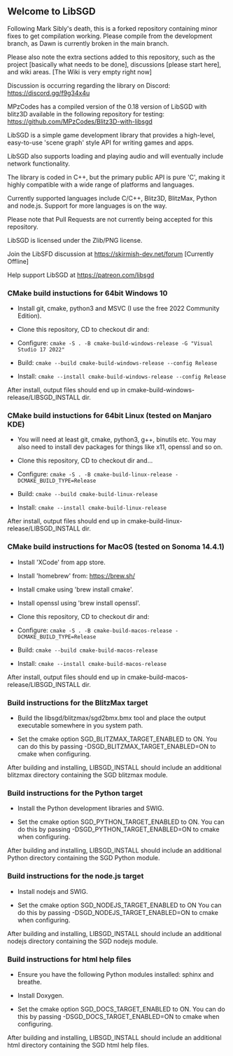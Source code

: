 ## Welcome to LibSGD

Following Mark Sibly's death, this is a forked repository containing minor fixes to get compilation working.  Please compile from the development branch, as Dawn is currently broken in the main branch.

Please also note the extra sections added to this repository, such as the project [basically what needs to be done], discussions [please start here], and wiki areas.  [The Wiki is very empty right now]

Discussion is occurring regarding the library on Discord: https://discord.gg/f9g34x4u

MPzCodes has a compiled version of the 0.18 version of LibSGD with blitz3D available in the following repository for testing: https://github.com/MPzCodes/Blitz3D-with-libsgd

LibSGD is a simple game development library that provides a high-level, easy-to-use 'scene graph' style API for writing games and apps.

LibSGD also supports loading and playing audio and will eventually include network functionality.

The library is coded in C++, but the primary public API is pure 'C', making it highly compatible with a wide range of platforms and languages.

Currently supported languages include C/C++, Blitz3D, BlitzMax, Python and node.js. Support for more languages  is on the way.

Please note that Pull Requests are not currently being accepted for this repository.

LibSGD is licensed under the Zlib/PNG license.

Join the LibSFD discussion at https://skirmish-dev.net/forum [Currently Offline]

Help support LibSGD at https://patreon.com/libsgd


### CMake build instuctions for 64bit Windows 10

* Install git, cmake, python3 and MSVC (I use the free 2022 Community Edition).

* Clone this repository, CD to checkout dir and:

* Configure: ``cmake -S . -B cmake-build-windows-release -G "Visual Studio 17 2022"``

* Build: ``cmake --build cmake-build-windows-release --config Release``

* Install: ``cmake --install cmake-build-windows-release --config Release``

After install, output files should end up in cmake-build-windows-release/LIBSGD_INSTALL dir.


### CMake build instuctions for 64bit Linux (tested on Manjaro KDE)

* You will need at least git, cmake, python3, g++, binutils etc. You may also need to install dev packages for things like x11, openssl and so on.

* Clone this repository, CD to checkout dir and...

* Configure: ``cmake -S . -B cmake-build-linux-release -DCMAKE_BUILD_TYPE=Release``

* Build: ``cmake --build cmake-build-linux-release``

* Install: ``cmake --install cmake-build-linux-release``

After install, output files should end up in cmake-build-linux-release/LIBSGD_INSTALL dir.


### CMake build instructions for MacOS (tested on Sonoma 14.4.1)

* Install 'XCode' from app store.

* Install 'homebrew' from: https://brew.sh/

* Install cmake using 'brew install cmake'.

* Install openssl using 'brew install openssl'.

* Clone this repository, CD to checkout dir and:

* Configure: ``cmake -S . -B cmake-build-macos-release -DCMAKE_BUILD_TYPE=Release``

* Build: ``cmake --build cmake-build-macos-release``

* Install: ``cmake --install cmake-build-macos-release``

After install, output files should end up in cmake-build-macos-release/LIBSGD_INSTALL dir.


### Build instructions for the BlitzMax target

* Build the libsgd/blitzmax/sgd2bmx.bmx tool and place the output executable somewhere in you system path.

* Set the cmake option SGD_BLITZMAX_TARGET_ENABLED to ON. You can do this by passing -DSGD_BLITZMAX_TARGET_ENABLED=ON to cmake when configuring.

After building and installing, LIBSGD_INSTALL should include an additional blitzmax directory containing the SGD blitzmax module.
 

### Build instructions for the Python target

* Install the Python development libraries and SWIG.

* Set the cmake option SGD_PYTHON_TARGET_ENABLED to ON. You can do this by passing -DSGD_PYTHON_TARGET_ENABLED=ON to cmake when configuring.

After building and installing, LIBSGD_INSTALL should include an additional Python directory containing the SGD Python module.


### Build instructions for the node.js target

* Install nodejs and SWIG.

* Set the cmake option SGD_NODEJS_TARGET_ENABLED to ON You can do this by passing -DSGD_NODEJS_TARGET_ENABLED=ON to cmake when configuring.

After building and installing, LIBSGD_INSTALL should include an additional nodejs directory containing the SGD nodejs module.


### Build instructions for html help files

* Ensure you have the following Python modules installed:  sphinx and breathe.

* Install Doxygen.

* Set the cmake option SGD_DOCS_TARGET_ENABLED to ON. You can do this by passing -DSGD_DOCS_TARGET_ENABLED=ON to cmake when configuring.  

After building and installing, LIBSGD_INSTALL should include an additional html directory containing the SGD html help files.
